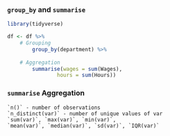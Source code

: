 
### `group_by` and `summarise`
```r
library(tidyverse)

df <- df %>%
	# Grouping
		group_by(department) %>%
	
	# Aggregation
		summarise(wages = sum(Wages),
				hours = sum(Hours))
```

### `summarise` Aggregation
	`n()` - number of observations
	`n_distinct(var)` - number of unique values of var
	`sum(var)`, `max(var)`, `min(var)`,
	`mean(var)`, `median(var)`, `sd(var)`, `IQR(var)`
